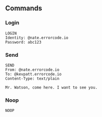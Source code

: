 ## Commands

### Login

```
LOGIN
Identity: @nate.errorcode.io
Password: abc123
```

### Send

```
SEND
From: @nate.errorcode.io
To: @kevpatt.errorcode.io
Content-Type: text/plain

Mr. Watson, come here. I want to see you.
```

### Noop

```
NOOP
```